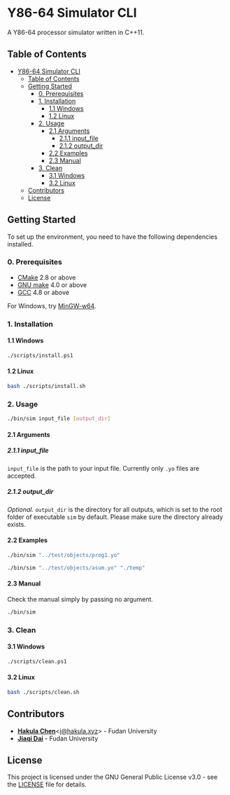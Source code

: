 # Y86-64 Simulator CLI

A Y86-64 processor simulator written in C++11.

## Table of Contents

- [Y86-64 Simulator CLI](#y86-64-simulator-cli)
  - [Table of Contents](#table-of-contents)
  - [Getting Started](#getting-started)
    - [0. Prerequisites](#0-prerequisites)
    - [1. Installation](#1-installation)
      - [1.1 Windows](#11-windows)
      - [1.2 Linux](#12-linux)
    - [2. Usage](#2-usage)
      - [2.1 Arguments](#21-arguments)
        - [2.1.1 input_file](#211-input_file)
        - [2.1.2 output_dir](#212-output_dir)
      - [2.2 Examples](#22-examples)
      - [2.3 Manual](#23-manual)
    - [3. Clean](#3-clean)
      - [3.1 Windows](#31-windows)
      - [3.2 Linux](#32-linux)
  - [Contributors](#contributors)
  - [License](#license)

## Getting Started

To set up the environment, you need to have the following dependencies installed.

### 0. Prerequisites

- [CMake](https://cmake.org/download) 2.8 or above
- [GNU make](https://www.gnu.org/software/make) 4.0 or above
- [GCC](https://gcc.gnu.org/releases.html) 4.8 or above

For Windows, try [MinGW-w64](https://sourceforge.net/projects/mingw-w64).

### 1. Installation

#### 1.1 Windows

```bash
./scripts/install.ps1
```

#### 1.2 Linux

```bash
bash ./scripts/install.sh
```

### 2. Usage

```bash
./bin/sim input_file [output_dir]
```

#### 2.1 Arguments

##### 2.1.1 input_file

`input_file` is the path to your input file. Currently only `.yo` files are accepted.

##### 2.1.2 output_dir

*Optional.* `output_dir` is the directory for all outputs, which is set to the root folder of executable `sim` by default. Please make sure the directory already exists.

#### 2.2 Examples

```bash
./bin/sim "../test/objects/prog1.yo"
```

```bash
./bin/sim "../test/objects/asum.yo" "./temp"
```

#### 2.3 Manual

Check the manual simply by passing no argument.

```bash
./bin/sim
```

### 3. Clean

#### 3.1 Windows

```bash
./scripts/clean.ps1
```

#### 3.2 Linux

```bash
bash ./scripts/clean.sh
```

## Contributors

- [**Hakula Chen**](https://github.com/hakula139)<[i@hakula.xyz](mailto:i@hakula.xyz)> - Fudan University
- [**Jiaqi Dai**](https://github.com/jqdai) - Fudan University

## License

This project is licensed under the GNU General Public License v3.0 - see the [LICENSE](../LICENSE) file for details.
